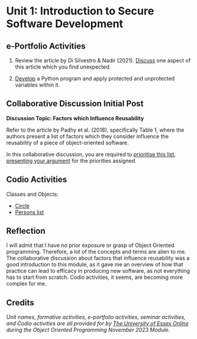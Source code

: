 <!--layout: page
title: "SSD "
permalink: /ssd_unit1-->

# Unit 1: Introduction to Secure Software Development #


<!--_**In this unit we shall:**<br>_ 
Explore the waterfall and agile approaches to software development, with a focus on the implications of developing secure software using each.
Become acquainted with the Unified Modelling Language and how it can be used to support software development.
Gain a familiarity with the standards which are used by industry to develop secure software.
Appreciate the importance of developing a risk-aware culture within an organisation.

_**On completion of this unit you will be able to:**<br>_
Identify relevant academic literature which discusses the ways in which secure software may be developed using an agile process.
Decompose an activity into a set of tasks which can be represented using a flow chart from the UML portfolio of modelling techniques.
Describe the importance of creating a culture of risk awareness in an organisation, in addition to the creation of secure software.**<br>_-->


## e-Portfolio Activities

1. Review the article by Di Silvestro & Nadir (2021). [Discuss](https://github.com/patzsantos/e-portfolio-uoeo/blob/module2/oop/Unit%201/OOP_%20Unit%201%20Review%20the%20article%20by%20Di%20Silvestro%20%26%20Nadir%20(2021).%20Discuss%20one%20aspect%20of%20this%20article%20which%20you%20find%20unexpected..pdf) one aspect of this article which you find unexpected.

2. [Develop](https://github.com/patzsantos/e-portfolio-uoeo/blob/module2/oop/Unit%201/protected_unprotected.py) a Python program and apply protected and unprotected variables within it.

## Collaborative Discussion Initial Post

**Discussion Topic: Factors which Influence Reusability**

Refer to the article by Padhy et al. (2018), specifically Table 1, where the authors present a list of factors which they consider influence the reusability of a piece of object-oriented software.

In this collaborative discussion, you are required to [prioritise this list, presenting your argument](https://github.com/patzsantos/e-portfolio-uoeo/blob/module2/oop/Unit%201/OOP-%20Unit%201%20Initial%20Post.pdf) for the priorities assigned.

## Codio Activities

Classes and Objects: 
- [Circle](https://github.com/patzsantos/e-portfolio-uoeo/blob/module2/oop/Unit%201/codio_circle.py)
- [Persons list](https://github.com/patzsantos/e-portfolio-uoeo/blob/module2/oop/Unit%201/codio_persons.list.py)<br>

## Reflection 
I will admit that I have no prior exposure or grasp of Object Oriented programming. Therefore, a lot of the concepts and terms are alien to me. The collaborative discussion about factors that influence reusability was a good introduction to this module, as it gave me an overview of how that practice can lead to efficacy in producing new software, as not everything has to start from scratch. Codio activities, it seems, are becoming more complex for me. 

## Credits
_Unit names, formative activities, e-portfolio activities, seminar activities, and Codio activities are all provided for by [The University of Essex Online](https://online.essex.ac.uk/) during the Object Oriented Programming November 2023 Module._
